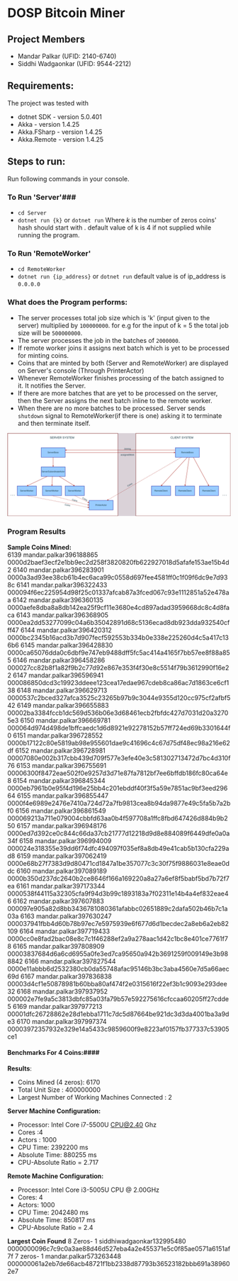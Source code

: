 # DOSP Bitcoin Miner #

## Project Members ##
* Mandar Palkar (UFID: 2140-6740)
* Siddhi Wadgaonkar (UFID: 9544-2212)

## Requirements: ##
The project was tested with
* dotnet SDK - version 5.0.401
* Akka - version 1.4.25
* Akka.FSharp - version 1.4.25
* Akka.Remote - version 1.4.25


## Steps to run: ##
Run following commands in your console.

### To Run 'Server'###
* ``cd Server``
* ``dotnet run {k}`` or ``dotnet run`` 
  Where *k* is the number of zeros coins' hash should start with . default value of k is 4 if not supplied while running the program.

### To Run 'RemoteWorker' ###
* ``cd RemoteWorker``
* ``dotnet run {ip_address}`` or ``dotnet run``
    default value is of ip_address is ``0.0.0.0``

### What does the Program performs: ###
- The server processes total job size which is 'k' (input given to the server) multiplied by ``100000000``. for e.g for the input of k = 5 the total job size will be ``500000000``.
-  The server processes the job in the batches of ``2000000``.
-  If remote worker joins it assigns next batch which is yet to be processed for minting coins.
-  Coins that are minted by both (Server and RemoteWorker) are displayed on Server's console (Through PrinterActor)
-  Whenever RemoteWorker finishes processing of the batch assigned to it. It notifies the Server.
-  If there are more batches that are yet to be processed on the server, then the Server assigns the next batch inline to the remote worker.
- When there are no more batches to be processed. Server sends ``shutdown`` signal to RemoteWorker(if there is one) asking it to terminate and then terminate itself.

![alt text](https://github.com/pypalkar23/Bitcoin-Miner-DOSP/blob/main/Proj1_System.png)

### Program Results ###
**Sample Coins Mined:**    
6139 mandar.palkar396188865 0000d2baef3ecf2e1bb9ec2d258f3820820fb622927018d5afafe153ae15b4d2
6140 mandar.palkar396283901 0000a3ad93ee38cb61b4ec6aca99c0558d697fee4581ff0c1f09f6dc9e7d938c
6141 mandar.palkar396322433 000094f6ec225954d98f25c01337afcab87a3fced067c93e1112851a52e478aa
6142 mandar.palkar396360135 0000aefe8dba8a8db142ea25f9cf11e3680e4cd897adad3959668dc8c4d8faca
6143 mandar.palkar396368905 0000ea2dd53277099c04a6b35042891d68c5136ecad8db923dda932540cfff47
6144 mandar.palkar396420312 0000bc2345b16acd3b7d907fecf592553b334b0e338e225260d4c5a417c136b6
6145 mandar.palkar396428830 0000ca65076dda0c6dbf9e747eb9488dff5fc5ac414a4165f7bb57ee8f88a855
6146 mandar.palkar396458286 000027cc82b8f1a82f9b2c77d92e867e353f4f30e8c5514f79b3612990f16e22
6147 mandar.palkar396596941 000086850dcd3c19923ddeee123cea17edae967cdeb8ca86ac7d1863ce6cf138
6148 mandar.palkar396629713 0000537c2bced327afca3525c23265b97b9c3044e9355d120cc975cf2afbf542
6149 mandar.palkar396655883 00002ba3384fccb1dc569d536b06e3d68461ecb2fbfdc427d7031d20a32705e3
6150 mandar.palkar396669781 000064d974d498de1bffcaedc1d6d8921e92278152b57ff724ed69b3301644f0
6151 mandar.palkar396728552 0000b17122c80e5819ab98e955601dae9c41696c4c67d75df48ec98a216e62df
6152 mandar.palkar396728981 00007080e002b317cbb439d709f577e3efe40e3c581302713472d7bc4d310f76
6153 mandar.palkar396755691 00006300f8472eae502f0e9257d3d71e87fa7812bf7ee6bffdb186fc80ca64e8
6154 mandar.palkar396845344 0000eb7961b0e95f4d196e25bb4c201ebddf40f3f5a59e7851ac9bf3eed29664
6155 mandar.palkar396855447 0000f4e6989e2476e7410a724d72a7fb9813cea8b94da9877e49c5fa5b7a2bf0
6156 mandar.palkar396861549 000069213a711e079004cbbfd63aa0b4f597708a1ffc8fbd647426d884b9b250
6157 mandar.palkar396948176 0000ed7d392ce0c844c66da37cb21777d12218d9d8e884089f6449dfe0a0a34f
6158 mandar.palkar396994009 000024e318355e39dd6f74dfc494097f035ef8a8db49e41cab5b130cfa229ad8
6159 mandar.palkar397062419 0000e68b27f7383d9d80471cd1847a1be357077c3c30f75f9886031e8eae0ddc
6160 mandar.palkar397089189 0000b350d237dc2640b2ce8646f166a169220a8a27a6ef8f5babf5bd7b72f7ea
6161 mandar.palkar397173344 0000538f44115a32305cfa9f94d3b99c1893183a7f02311e14b4a4ef832eae46
6162 mandar.palkar397607883 000097e905a82d8bb3436781080361afabbc02651889c2dafa502b46b7c1a03a
6163 mandar.palkar397630247 000037941fbb4d60b78b97ec7e5975939e6f677d6d1becdec2a8eb6a2eb82109
6164 mandar.palkar397719433 0000cc0e8fad2bac08e8c7c1f46288ef2a9a278aac1d42c1bc8e401ce7761f78
6165 mandar.palkar397808909 00003837684d6a6cd6955a0fe3ed7ca95650a942b3691259f009149e3b988842
6166 mandar.palkar397827544 0000e11abbb6d2532380cb0da55748afac95146b3bc3aba4560e7d5a66aec69d
6167 mandar.palkar397836838 00003d4cf1e50878981b60bba80af474f2e0315616f22ef3b1c9093e293dee32
6168 mandar.palkar397937952 000002e7fe9a5c3813dbfc85a03fa79b57e592275616cfccaa60205ff27cdde5
6169 mandar.palkar397977213 00001dfc26728862e28d1ebba1711c7dc5d87664be921dc3d3da4001ba3a9de3
6170 mandar.palkar397997374 00003972357932e329e14a5433c9859600f9e8223af0157fb377337c53905ce1


#### Benchmarks For 4 Coins:####
**Results**:
- Coins Mined (4 zeros): 6170
- Total Unit Size : 400000000
- Largest Number of Working Machines Connected : 2

**Server Machine Configuration:**
- Processor: Intel Core i7-5500U CPU@2.40 Ghz
- Cores :4
- Actors : 1000 
- CPU Time: 2392200 ms
- Absolute Time: 880255 ms
- CPU-Absolute Ratio = 2.717

**Remote Machine Configuration:**
- Processor: Intel Core i3-5005U CPU @ 2.00GHz
- Cores: 4
- Actors: 1000
- CPU Time: 2042480 ms
- Absolute Time: 850817 ms
- CPU-Absolute Ratio = 2.4

**Largest Coin Found**
8 Zeros- 1 siddhiwadgaonkar132995480 0000000096c7c9c0a3ae88d46d527eba4a2e455371e5c0f85ae0571a6151af7f
7 zeros- 1 mandar.palkar573263448 000000061a2eb7de66acb48721f1bb2338d87793b36523182bbb691a389602e7 







